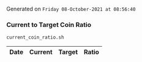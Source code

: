 Generated on `Friday 08-October-2021 at 08:56:40`

### Current to Target Coin Ratio
`current_coin_ratio.sh`

Date|Current|Target|Ratio
---|---|---|---
